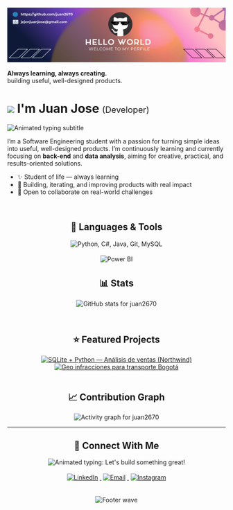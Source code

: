 <!-- ====== BANNER ====== -->
![Juan Jose Banner](./banner.png)

<!-- ====== HERO ====== -->
<p align="left">
  <strong>Always learning, always creating.</strong><br/>
  building useful, well-designed products.
</p>

<!-- ====== HEADER ====== -->
<h1>
  <img src="https://emojis.slackmojis.com/emojis/images/1531849430/4246/blob-sunglasses.gif?1531849430" width="30" />
  I'm Juan Jose
  <span style="font-size:0.7em; font-weight:400;">(Developer)</span>
</h1>

<!-- Animated subtitle -->
<p align="left">
  <img
    src="https://readme-typing-svg.demolab.com?font=JetBrains+Mono&weight=700&size=20&pause=1200&color=79D3C3&vCenter=true&width=750&lines=Software+Engineering;+focused;I+love+building+useful%2C+well-designed+products;Always+learning%2C+always+creating"
    alt="Animated typing subtitle"
  />
</p>

<!-- ====== INTRO ====== -->
<p align="left">
  I’m a Software Engineering student with a passion for turning simple ideas into useful, well-designed products.
  I’m continuously learning and currently focusing on <b>back-end</b> and <b>data analysis</b>, aiming for creative,
  practical, and results-oriented solutions.
</p>

- ✨ Student of life — always learning  
- 🌱 Building, iterating, and improving products with real impact  
- 🤝 Open to collaborate on real-world challenges

<br/>

<!-- ====== STACK / SKILLS ====== -->
<h2 align="center">🧰 Languages &amp; Tools</h2>

<!-- Icons row (Python, C#, Java, Git, MySQL) -->
<p align="center">
  <img
    src="https://skillicons.dev/icons?i=py,cs,java,git,mysql"
    height="48"
    alt="Python, C#, Java, Git, MySQL"
  />
</p>

<!-- Badges (Power BI y SQL Server) -->
<p align="center">
  <img
    src="https://img.shields.io/badge/Power%20BI-F2C811?style=for-the-badge&logo=powerbi&logoColor=000"
    alt="Power BI"
    height="28"
    style="margin:4px 6px;"
  />
</p>


<!-- ====== STATS ====== -->
<h2 align="center">📊 Stats</h2>
<p align="center">
  <img
    src="https://github-readme-stats.vercel.app/api?username=juan2670&show_icons=true&title_color=FFEB95&text_color=79D3C3&icon_color=C792EA&bg_color=011627&hide_border=false"
    alt="GitHub stats for juan2670"
  />
</p>

<br/>

<!-- ====== FEATURED PROJECTS ====== -->
<h2 align="center">⭐ Featured Projects</h2>
<div align="center">

 <!-- NUEVO: SQLite + Python — Análisis de ventas (Northwind) -->
<a href="https://github.com/juan2670/SQLite-y-Python">
  <img
    src="https://github-readme-stats.vercel.app/api/pin/?username=juan2670&repo=SQLite-y-Python&title_color=FFEB95&text_color=79D3C3&bg_color=011627&hide_border=false"
    alt="SQLite + Python — Análisis de ventas (Northwind)"
  />
</a>


  <!-- Se mantiene: Geo infracciones – Bogotá Transport -->
  <a href="https://github.com/juan2670/geo-infracciones-transporte-bogota">
    <img
      src="https://github-readme-stats.vercel.app/api/pin/?username=juan2670&repo=geo-infracciones-transporte-bogota&title_color=FFEB95&text_color=79D3C3&bg_color=011627&hide_border=false"
      alt="Geo infracciones para transporte Bogotá"
    />
  </a>

</div>

<br/>

<!-- ====== CONTRIBUTION GRAPH ====== -->
<h2 align="center">📈 Contribution Graph</h2>
<p align="center">
  <img
    src="https://github-readme-activity-graph.vercel.app/graph?username=juan2670&bg_color=011627&color=79D3C3&line=C792EA&point=FFEB95&area=true&hide_border=false"
    alt="Activity graph for juan2670"
  />
</p>

---

<!-- ====== CONNECT ====== -->
<h2 align="center">🤝 Connect With Me</h2>

<!-- Animated headline -->
<p align="center">
  <img
    src="https://readme-typing-svg.demolab.com?font=JetBrains+Mono&weight=600&size=22&pause=1200&color=79D3C3&center=true&vCenter=true&width=700&lines=Let's+build+something+great+%F0%9F%9A%80;Open+to+collaboration+and+new+ideas;Say+hi+on+LinkedIn+or+email+%F0%9F%91%8B"
    alt="Animated typing: Let's build something great!"
  />
</p>

<!-- Badges -->
<div align="center">
  <a href="https://www.linkedin.com/in/juan-jose-jejen-097785295/" target="_blank">
    <img
      src="https://img.shields.io/badge/LinkedIn-1E77B5?style=for-the-badge&logo=linkedin&logoColor=fff"
      alt="LinkedIn"
      style="margin:4px;"
    />
  </a>
  <a href="mailto:jejenjuanjose@gmail.com" target="_blank">
    <img
      src="https://img.shields.io/badge/Gmail-D14836?style=for-the-badge&logo=gmail&logoColor=fff"
      alt="Email"
      style="margin:4px;"
    />
  </a>
  <a href="https://www.instagram.com/juan.__.2670/" target="_blank">
    <img
      src="https://img.shields.io/badge/Instagram-E4405F?style=for-the-badge&logo=instagram&logoColor=fff"
      alt="Instagram"
      style="margin:4px;"
    />
  </a>
</div>

<br/>

<!-- ====== FOOTER ====== -->
<p align="center">
  <img
    src="https://capsule-render.vercel.app/api?type=waving&color=gradient&height=65&section=footer"
    alt="Footer wave"
  />
</p>
